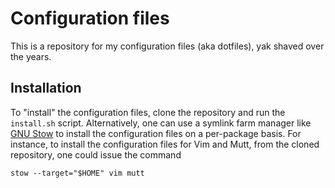 Configuration files
===================

This is a repository for my configuration files (aka dotfiles), yak
shaved over the years.

Installation
------------

To "install" the configuration files, clone the repository and run
the `install.sh` script.  Alternatively, one can use a symlink farm
manager like [GNU Stow][1] to install the configuration files on
a per-package basis.  For instance, to install the configuration files
for Vim and Mutt, from the cloned repository, one could issue the
command

    stow --target="$HOME" vim mutt

[1]: https://www.gnu.org/software/stow/stow.html
